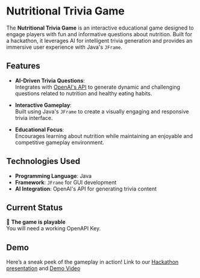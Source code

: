 # Nutritional Trivia Game

The **Nutritional Trivia Game** is an interactive educational game designed to engage players with fun and informative questions about nutrition. Built for a hackathon, it leverages AI for intelligent trivia generation and provides an immersive user experience with Java's `JFrame`.

## Features

- **AI-Driven Trivia Questions**:  
  Integrates with [OpenAI's API](https://openai.com/) to generate dynamic and challenging questions related to nutrition and healthy eating habits.

- **Interactive Gameplay**:  
  Built using Java's `JFrame` to create a visually engaging and responsive trivia interface.

- **Educational Focus**:  
  Encourages learning about nutrition while maintaining an enjoyable and competitive gameplay environment.

## Technologies Used

- **Programming Language**: Java  
- **Framework**: `JFrame` for GUI development  
- **AI Integration**: OpenAI's API for generating trivia content  

## Current Status

🚧 **The game is playable**  
You will need a working OpenAPI Key.

## Demo

Here’s a sneak peek of the gameplay in action! 
Link to our [Hackathon presentation](https://docs.google.com/presentation/d/1TAS6zXIvuiCuxVLqjDMq7L64HEx7EBCSqw7GrfQsFyQ/edit#slide=id.g33d9a80511_1_20) and [Demo Video](https://youtu.be/_xb2x3qkbf0)
